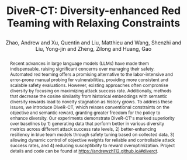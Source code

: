 ---
layout: pub
type: journal
title: >
    DiveR-CT: Diversity-enhanced Red Teaming with Relaxing Constraints
author: Zhao, Andrew and Xu, Quentin and Liu, Matthieu and Wang, Shenzhi and Liu, Yong-jin and Zheng, Zilong and Huang, Gao
# abbr: EMNLP'24
correspondence: Zheng, Zilong and Huang, Gao
# pdf: https://aclanthology.org/2023.emnlp-main.334.pdf
journal: arXiv
arxiv: 2405.19026
year: 2024
preprint: true
selected: true
abstract: >
    Recent advances in large language models (LLMs) have made them indispensable, raising significant concerns over managing their safety. Automated red teaming offers a promising alternative to the labor-intensive and error-prone manual probing for vulnerabilities, providing more consistent and scalable safety evaluations. However, existing approaches often compromise diversity by focusing on maximizing attack success rate. Additionally, methods that decrease the cosine similarity from historical embeddings with semantic diversity rewards lead to novelty stagnation as history grows. To address these issues, we introduce DiveR-CT, which relaxes conventional constraints on the objective and semantic reward, granting greater freedom for the policy to enhance diversity. Our experiments demonstrate DiveR-CT's marked superiority over baselines by 1) generating data that perform better in various diversity metrics across different attack success rate levels, 2) better-enhancing resiliency in blue team models through safety tuning based on collected data, 3) allowing dynamic control of objective weights for reliable and controllable attack success rates, and 4) reducing susceptibility to reward overoptimization. Project details and code can be found at https://andrewzh112.github.io/#diverct.
bibtex: >
    @article{zhao2024diverct,
        title={DiveR-CT: Diversity-enhanced Red Teaming with Relaxing Constraints},
        author={Zhao, Andrew and Xu, Quentin and Liu, Matthieu and Wang, Shenzhi and Liu, Yong-jin and Zheng, Zilong and Huang, Gao},
        journal = {arXiv preprint arXiv: 2405.19026},
        year={2024}
    }
---
